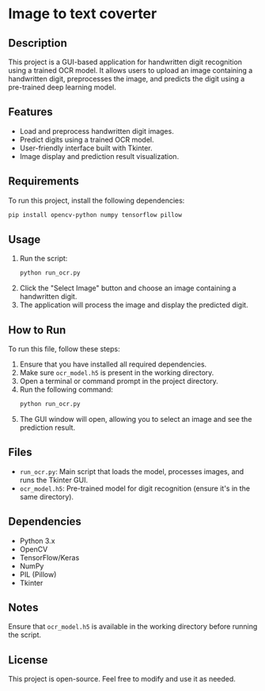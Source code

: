 # Image to text coverter

## Description
This project is a GUI-based application for handwritten digit recognition using a trained OCR model. It allows users to upload an image containing a handwritten digit, preprocesses the image, and predicts the digit using a pre-trained deep learning model.

## Features
- Load and preprocess handwritten digit images.
- Predict digits using a trained OCR model.
- User-friendly interface built with Tkinter.
- Image display and prediction result visualization.

## Requirements
To run this project, install the following dependencies:

```bash
pip install opencv-python numpy tensorflow pillow
```

## Usage
1. Run the script:
   ```bash
   python run_ocr.py
   ```
2. Click the "Select Image" button and choose an image containing a handwritten digit.
3. The application will process the image and display the predicted digit.

## How to Run
To run this file, follow these steps:

1. Ensure that you have installed all required dependencies.
2. Make sure `ocr_model.h5` is present in the working directory.
3. Open a terminal or command prompt in the project directory.
4. Run the following command:
   ```bash
   python run_ocr.py
   ```
5. The GUI window will open, allowing you to select an image and see the prediction result.

## Files
- `run_ocr.py`: Main script that loads the model, processes images, and runs the Tkinter GUI.
- `ocr_model.h5`: Pre-trained model for digit recognition (ensure it's in the same directory).

## Dependencies
- Python 3.x
- OpenCV
- TensorFlow/Keras
- NumPy
- PIL (Pillow)
- Tkinter

## Notes
Ensure that `ocr_model.h5` is available in the working directory before running the script.

## License
This project is open-source. Feel free to modify and use it as needed.

